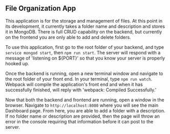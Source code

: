 ## File Organization App

This application is for the storage and management of files. At this point in its development, it currently takes a folder name and description and stores it in MongoDB. There is full CRUD capability on the backend, but currently on the frontend you are only able to add and delete folders.

To use this application, first go to the root folder of your backend, and type ```service mongod start```, then ```npm run start```. The server will respond with a message of 'listening on ${PORT}' so that you know your server is properly hooked up.

Once the backend is running, open a new terminal window and navigate to the root folder of your front end. In your terminal, type ```npm run watch```. Webpack will compile the application's front end and when it has successfully finished, will reply with 'webpack: Compiled Successfully.'

Now that both the backend and frontend are running, open a window in the browser. Navigate to ```http://localhost:8080``` where you will see the main Dashboard page. From here, you are able to add a folder with a description. If no folder name or description are provided, then the page will throw an error in the console requiring that information before it can post to the server. 
